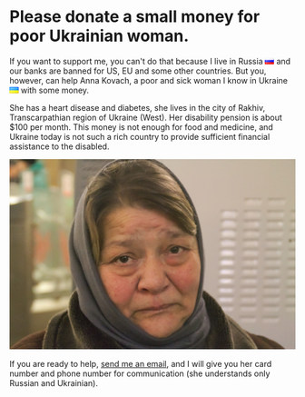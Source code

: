 # Please donate a small money for poor Ukrainian woman.

If you want to support me, you can't do that because I live in Russia ![](ru.png) and our banks are banned for US, EU and some other countries.
But you, however, can help Anna Kovach, a poor and sick woman I know in Ukraine ![](ua.png) with some money.

She has a heart disease and diabetes, she lives in the city of Rakhiv, Transcarpathian region of Ukraine (West). Her disability pension is about $100 per month. This money is not enough for food and medicine, and Ukraine today is not such a rich country to provide sufficient financial assistance to the disabled.

![Anna Kovach](anna-kovach.jpg)

If you are ready to help, [send me an email](mailto:voltasar@gmail.com), and I will give you her card number and phone number for communication (she understands only Russian and Ukrainian).